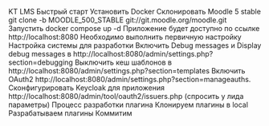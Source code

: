 KT LMS
Быстрый старт
Установить Docker
Склонировать Moodle 5 stable git clone -b MOODLE_500_STABLE git://git.moodle.org/moodle.git
Запустить docker compose up -d
Приложение будет доступно по ссылке http://localhost:8080
Необходимо выполнить первичную настройку
Настройка системы для разработки
Включить Debug messages и Display debug messages в http://localhost:8080/admin/settings.php?section=debugging
Выключить кеш шаблонов в http://localhost:8080/admin/settings.php?section=templates
Включить OAuth2 http://localhost:8080/admin/settings.php?section=manageauths. Сконфигурировать Keycloak для приложения http://localhost:8080/admin/tool/oauth2/issuers.php (спросить у лида параметры)
Процесс разработки плагина
Клонируем плагины в local
Разрабатываем плагины
Коммитим
